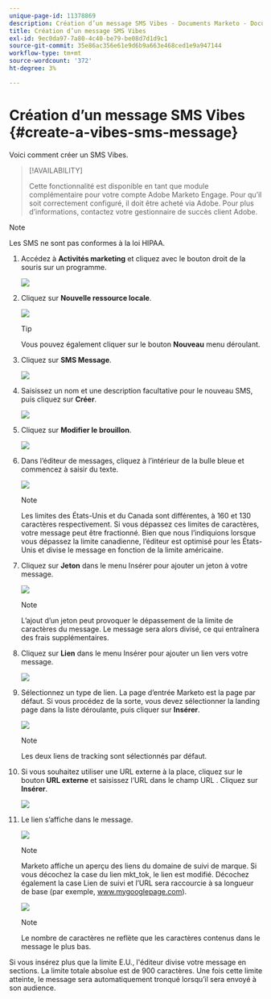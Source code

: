 ```yaml
---
unique-page-id: 11378869
description: Création d’un message SMS Vibes - Documents Marketo - Documentation du produit
title: Création d’un message SMS Vibes
exl-id: 9ec0da97-7a80-4c40-be79-be08d7d1d9c1
source-git-commit: 35e86ac356e61e9d6b9a663e468ced1e9a947144
workflow-type: tm+mt
source-wordcount: '372'
ht-degree: 3%

---
```


# Création d’un message SMS Vibes {#create-a-vibes-sms-message}

Voici comment créer un SMS Vibes.

>[!AVAILABILITY]
>
>Cette fonctionnalité est disponible en tant que module complémentaire pour votre compte Adobe Marketo Engage. Pour qu’il soit correctement configuré, il doit être acheté via Adobe. Pour plus d’informations, contactez votre gestionnaire de succès client Adobe.

>[!NOTE]
>
>Les SMS ne sont pas conformes à la loi HIPAA.

1. Accédez à **Activités marketing** et cliquez avec le bouton droit de la souris sur un programme.

   ![](assets/mobile-right-click-hand.jpg)

1. Cliquez sur **Nouvelle ressource locale**.

   ![](assets/new-local-asset-hand.jpg)

   >[!TIP]
   >
   >Vous pouvez également cliquer sur le bouton **Nouveau** menu déroulant.

1. Cliquez sur **SMS Message**.

   ![](assets/new-local-asset-selection-hand.jpg)

1. Saisissez un nom et une description facultative pour le nouveau SMS, puis cliquez sur **Créer**.

   ![](assets/new-sms-message-offer-ends-soon-hands.jpg)

1. Cliquez sur **Modifier le brouillon**.

   ![](assets/edit-draft-hand.jpg)

1. Dans l’éditeur de messages, cliquez à l’intérieur de la bulle bleue et commencez à saisir du texte.

   ![](assets/message-text-pencil.jpg)

   >[!NOTE]
   >
   >Les limites des États-Unis et du Canada sont différentes, à 160 et 130 caractères respectivement. Si vous dépassez ces limites de caractères, votre message peut être fractionné. Bien que nous l’indiquions lorsque vous dépassez la limite canadienne, l’éditeur est optimisé pour les États-Unis et divise le message en fonction de la limite américaine.

1. Cliquez sur **Jeton** dans le menu Insérer pour ajouter un jeton à votre message.

   ![](assets/add-token-real-hand.jpg)

   >[!NOTE]
   >
   >L’ajout d’un jeton peut provoquer le dépassement de la limite de caractères du message. Le message sera alors divisé, ce qui entraînera des frais supplémentaires.

1. Cliquez sur **Lien** dans le menu Insérer pour ajouter un lien vers votre message.

   ![](assets/full-message-link-hand.jpg)

1. Sélectionnez un type de lien. La page d’entrée Marketo est la page par défaut. Si vous procédez de la sorte, vous devez sélectionner la landing page dans la liste déroulante, puis cliquer sur **Insérer**.

   ![](assets/insert-link-real-hands.jpg)

   >[!NOTE]
   >
   >Les deux liens de tracking sont sélectionnés par défaut.

1. Si vous souhaitez utiliser une URL externe à la place, cliquez sur le bouton **URL externe** et saisissez l’URL dans le champ URL . Cliquez sur **Insérer**.

   ![](assets/insert-link-url-hands.jpg)

1. Le lien s’affiche dans le message.

   ![](assets/link-added.jpg)

   >[!NOTE]
   >
   >Marketo affiche un aperçu des liens du domaine de suivi de marque. Si vous décochez la case du lien mkt_tok, le lien est modifié. Décochez également la case Lien de suivi et l’URL sera raccourcie à sa longueur de base (par exemple, www.mygooglepage.com).

   ![](assets/image2016-7-27-16-3a20-3a16.png)

   >[!NOTE]
   >
   >Le nombre de caractères ne reflète que les caractères contenus dans le message le plus bas.

Si vous insérez plus que la limite E.U., l&#39;éditeur divise votre message en sections. La limite totale absolue est de 900 caractères. Une fois cette limite atteinte, le message sera automatiquement tronqué lorsqu’il sera envoyé à son audience.
